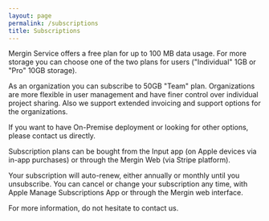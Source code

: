 ```yaml
---
layout: page
permalink: /subscriptions
title: Subscriptions
---
```

<!--- IMPORTANT: This permlink is referenced from InputApp -->

Mergin Service offers a free plan for up to 100 MB data usage. For more storage you can choose one of the
two plans for users ("Individual" 1GB or "Pro" 10GB storage). 

As an organization you can subscribe to 50GB "Team" plan. Organizations are more flexible in user management
and have finer control over individual project sharing. Also we support extended invoicing and support
options for the organizations.

If you want to have On-Premise deployment or looking for other options, please contact us directly.

Subscription plans can be bought from the Input app (on Apple devices via in-app purchases)
or through the Mergin Web (via Stripe platform). 

Your subscription will auto-renew, either annually or monthly until you unsubscribe. You can cancel or 
change your subscription any time, with Apple Manage Subscriptions App or through the Mergin web interface.

For more information, do not hesitate to contact us.
